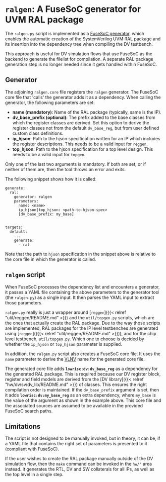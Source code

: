 # `ralgen`: A FuseSoC generator for UVM RAL package

The `ralgen.py` script is implemented as a
[FuseSoC generator](https://fusesoc.readthedocs.io/en/master/user/generators.html).
which enables the automatic creation of the SystemVerilog UVM RAL package and
its insertion into the dependency tree when compiling the DV testbench.

This approach is useful for DV simulation flows that use FuseSoC as the backend
to generate the filelist for compilation. A separate RAL package generation
step is no longer needed since it gets handled within FuseSoC.

## Generator

The adjoining `ralgen.core` file registers the `ralgen` generator. The FuseSoC
core file that 'calls' the generator adds it as a dependency. When calling the
generator, the following parameters are set:
* **name (mandatory)**: Name of the RAL package (typically, same is the IP).
* **dv_base_prefix (optional)**: The prefix added to the base classes from
  which the register classes are derived. Set this option to derive the register
  classes not from the default `dv_base_reg`, but from user defined custom
  class definitions.
* **ip_hjson**: Path to the hjson specification written for an IP which includes
  the register descriptions. This needs to be a valid input for `reggen`.
* **top_hjson**: Path to the hjson specification for a top level design. This
  needs to be a valid input for `topgen`.

Only one of the last two arguments is mandatory. If both are set, or if neither
of them are, then the tool throws an error and exits.

The following snippet shows how it is called:
```
generate:
  ral:
    generator: ralgen
    parameters:
      name: <name>
      ip_hjson|top_hjson: <path-to-hjson-spec>
      [dv_base_prefix: my_base]


targets:
  default:
    ...
    generate:
      - ral
```

Note that the path to `hjson` specification in the snippet above is relative
to the core file in which the generator is called.

## `ralgen` script

When FuseSoC processes the dependency list and encounters a generator, it
passes a YAML file containing the above parameters to the generator tool
(the `ralgen.py`) as a single input. It then parses the YAML input to
extract those parameters.

`ralgen.py` really is just a wrapper around
[`reggen`]({{< relref "util/reggen/README.md" >}}) and the `util/topgen.py`
scripts, which are the ones that actually create the RAL package.
Due to the way those scripts are implemented, RAL packages for the IP level
testbenches are generated using
[`reggen`](({{< relref "util/reggen/README.md" >}})), and for the chip level
testbench, `util/topgen.py`. Which one to choose is decided by whether
the `ip_hjson` or `top_hjson` parameter is supplied.

In addition, the `ralgen.py` script also creates a FuseSoC core file. It uses
the `name` parameter to derive the
[VLNV](https://fusesoc.readthedocs.io/en/master/user/overview.html#core-naming-rules)
name for the generated core file.

The generated core file adds **`lowrisc:dv:dv_base_reg`** as a dependency for
the generated RAL package. This is required because our DV register block,
register and field models are derived from the
[DV library]({{< relref "hw/dv/sv/dv_lib/README.md" >}}) of classes. This
ensures the right compilation order is maintained. If the `dv_base_prefix`
argument is set, then it adds **`lowrisc:dv:my_base_reg`** as an extra
dependency, where `my_base` is the value of the argument as shown in the
example above. This core file and the associated sources are assumed to be
available in the provided FuseSoC search paths.

## Limitations

The script is not designed to be manually invoked, but in theory, it can be, if
a YAML file that contains the right set of parameters is presented to it
(compliant with FuseSoC).

If the user wishes to create the RAL package manually outside of the DV
simulation flow, then the `make` command can be invoked in the `hw/'` area
instead. It generates the RTL, DV and SW collaterals for all IPs, as well as
the top level in a single step.
